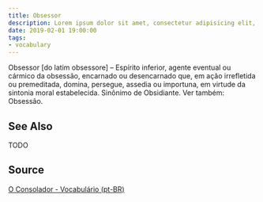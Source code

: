 ```yaml
---
title: Obsessor
description: Lorem ipsum dolor sit amet, consectetur adipisicing elit, sed do eiusmod tempor incididunt ut labore et dolore magna aliqua.  TODO
date: 2019-02-01 19:00:00
tags:
- vocabulary
---
```


Obsessor [do latim obsessore] – Espírito inferior, agente eventual ou cármico da obsessão, encarnado ou desencarnado que, em ação irrefletida ou premeditada, domina, persegue, assedia ou importuna, em virtude da sintonia moral estabelecida. Sinônimo de Obsidiante. Ver também: Obsessão.

## See Also
TODO

## Source
[O Consolador - Vocabulário (pt-BR)](http://www.oconsolador.com.br/linkfixo/vocabulario/principal.html)
